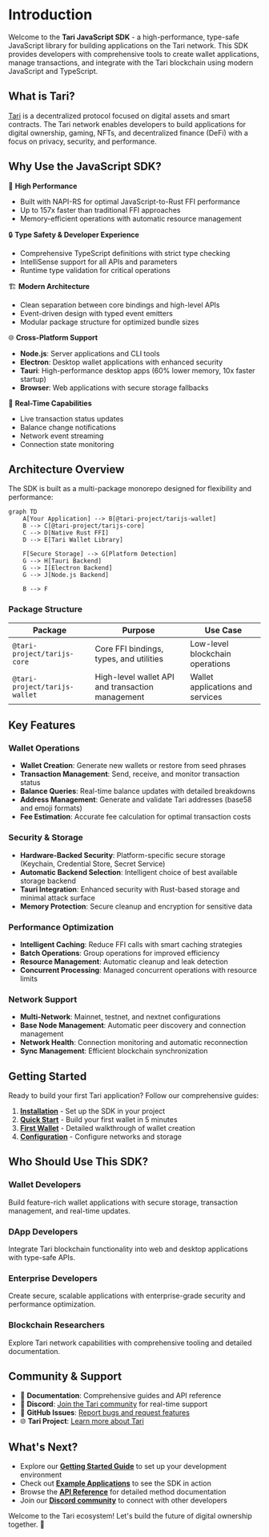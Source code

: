 # Introduction

Welcome to the **Tari JavaScript SDK** - a high-performance, type-safe JavaScript library for building applications on the Tari network. This SDK provides developers with comprehensive tools to create wallet applications, manage transactions, and integrate with the Tari blockchain using modern JavaScript and TypeScript.

## What is Tari?

[Tari](https://www.tari.com/) is a decentralized protocol focused on digital assets and smart contracts. The Tari network enables developers to build applications for digital ownership, gaming, NFTs, and decentralized finance (DeFi) with a focus on privacy, security, and performance.

## Why Use the JavaScript SDK?

🚀 **High Performance**
- Built with NAPI-RS for optimal JavaScript-to-Rust FFI performance
- Up to 157x faster than traditional FFI approaches
- Memory-efficient operations with automatic resource management

🔒 **Type Safety & Developer Experience**
- Comprehensive TypeScript definitions with strict type checking
- IntelliSense support for all APIs and parameters
- Runtime type validation for critical operations

🏗️ **Modern Architecture**
- Clean separation between core bindings and high-level APIs
- Event-driven design with typed event emitters
- Modular package structure for optimized bundle sizes

🌐 **Cross-Platform Support**
- **Node.js**: Server applications and CLI tools
- **Electron**: Desktop wallet applications with enhanced security
- **Tauri**: High-performance desktop apps (60% lower memory, 10x faster startup)
- **Browser**: Web applications with secure storage fallbacks

🔄 **Real-Time Capabilities**
- Live transaction status updates
- Balance change notifications
- Network event streaming
- Connection state monitoring

## Architecture Overview

The SDK is built as a multi-package monorepo designed for flexibility and performance:

```mermaid
graph TD
    A[Your Application] --> B[@tari-project/tarijs-wallet]
    B --> C[@tari-project/tarijs-core]
    C --> D[Native Rust FFI]
    D --> E[Tari Wallet Library]
    
    F[Secure Storage] --> G[Platform Detection]
    G --> H[Tauri Backend]
    G --> I[Electron Backend]
    G --> J[Node.js Backend]
    
    B --> F
```

### Package Structure

| Package | Purpose | Use Case |
|---------|---------|----------|
| `@tari-project/tarijs-core` | Core FFI bindings, types, and utilities | Low-level blockchain operations |
| `@tari-project/tarijs-wallet` | High-level wallet API and transaction management | Wallet applications and services |

## Key Features

### Wallet Operations
- **Wallet Creation**: Generate new wallets or restore from seed phrases
- **Transaction Management**: Send, receive, and monitor transaction status
- **Balance Queries**: Real-time balance updates with detailed breakdowns
- **Address Management**: Generate and validate Tari addresses (base58 and emoji formats)
- **Fee Estimation**: Accurate fee calculation for optimal transaction costs

### Security & Storage
- **Hardware-Backed Security**: Platform-specific secure storage (Keychain, Credential Store, Secret Service)
- **Automatic Backend Selection**: Intelligent choice of best available storage backend
- **Tauri Integration**: Enhanced security with Rust-based storage and minimal attack surface
- **Memory Protection**: Secure cleanup and encryption for sensitive data

### Performance Optimization
- **Intelligent Caching**: Reduce FFI calls with smart caching strategies
- **Batch Operations**: Group operations for improved efficiency
- **Resource Management**: Automatic cleanup and leak detection
- **Concurrent Processing**: Managed concurrent operations with resource limits

### Network Support
- **Multi-Network**: Mainnet, testnet, and nextnet configurations
- **Base Node Management**: Automatic peer discovery and connection management
- **Network Health**: Connection monitoring and automatic reconnection
- **Sync Management**: Efficient blockchain synchronization

## Getting Started

Ready to build your first Tari application? Follow our comprehensive guides:

1. **[Installation](./getting-started/installation.md)** - Set up the SDK in your project
2. **[Quick Start](./getting-started/quick-start.md)** - Build your first wallet in 5 minutes
3. **[First Wallet](./getting-started/first-wallet.md)** - Detailed walkthrough of wallet creation
4. **[Configuration](./getting-started/configuration.md)** - Configure networks and storage

## Who Should Use This SDK?

### Wallet Developers
Build feature-rich wallet applications with secure storage, transaction management, and real-time updates.

### DApp Developers
Integrate Tari blockchain functionality into web and desktop applications with type-safe APIs.

### Enterprise Developers
Create secure, scalable applications with enterprise-grade security and performance optimization.

### Blockchain Researchers
Explore Tari network capabilities with comprehensive tooling and detailed documentation.

## Community & Support

- 📖 **Documentation**: Comprehensive guides and API reference
- 💬 **Discord**: [Join the Tari community](https://discord.gg/tari) for real-time support
- 🐛 **GitHub Issues**: [Report bugs and request features](https://github.com/tari-project/tari-javascript-sdk/issues)
- 🌐 **Tari Project**: [Learn more about Tari](https://www.tari.com/)

## What's Next?

- Explore our **[Getting Started Guide](./getting-started/installation.md)** to set up your development environment
- Check out **[Example Applications](../examples/)** to see the SDK in action
- Browse the **[API Reference](../api/)** for detailed method documentation
- Join our **[Discord community](https://discord.gg/tari)** to connect with other developers

Welcome to the Tari ecosystem! Let's build the future of digital ownership together. 🚀
